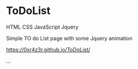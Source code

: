 # ToDoList

HTML CSS JavaScript Jquery

Simple TO do List page with some Jquery animation

https://0xr4z3r.github.io/ToDoList/

...
